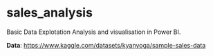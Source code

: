 # sales_analysis
Basic Data Explotation Analysis and visualisation in Power BI.

**Data**: https://www.kaggle.com/datasets/kyanyoga/sample-sales-data
